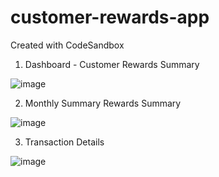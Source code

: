 # customer-rewards-app
Created with CodeSandbox

1.  Dashboard - Customer Rewards Summary

   ![image](https://github.com/user-attachments/assets/7cc31e98-2d1c-40e9-941c-1adba023031d)
   
2. Monthly Summary Rewards Summary

![image](https://github.com/user-attachments/assets/d463124b-5f55-4431-8885-b10aeb482023)

3. Transaction Details

  ![image](https://github.com/user-attachments/assets/a1b6b58a-88b1-4032-b224-d7738ca46c2b)
